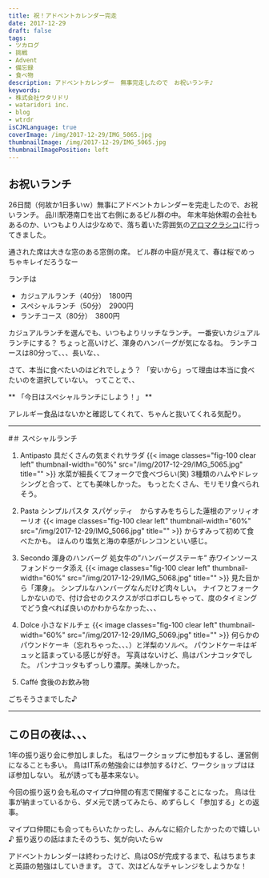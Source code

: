 ```yaml
---
title: 祝！アドベントカレンダー完走
date: 2017-12-29
draft: false
tags:
- ツカログ
- 挑戦
- Advent
- 備忘録
- 食べ物
description: アドベントカレンダー　無事完走したので　お祝いランチ♪
keywords:
- 株式会社ワタリドリ
- wataridori inc.
- blog
- wtrdr
isCJKLanguage: true
coverImage: /img/2017-12-29/IMG_5065.jpg
thumbnailImage: /img/2017-12-29/IMG_5065.jpg
thumbnailImagePosition: left
---
```


## お祝いランチ
26日間（何故か1日多いｗ）無事にアドベントカレンダーを完走したので、お祝いランチ。
品川駅港南口を出て右側にあるビル群の中。
年末年始休暇の会社もあるのか、いつもより人は少なめで、落ち着いた雰囲気の[アロマクラシコ](http://aromaclassico.jp/)に行ってきました。

通された席は大きな窓のある窓側の席。
ビル群の中庭が見えて、春は桜でめっちゃキレイだろうなー

ランチは
* カジュアルランチ（40分）　1800円
* スペシャルランチ（50分）　2900円
* ランチコース（80分）　3800円

カジュアルランチを選んでも、いつもよりリッチなランチ。
一番安いカジュアルランチにする？
ちょっと高いけど、渾身のハンバーグが気になるね。
ランチコースは80分って、、、長いな、、

さて、本当に食べたいのはどれでしょう？
「安いから」って理由は本当に食べたいのを選択していない。
ってことで、、

** 「今日はスペシャルランチにしよう！」 **

アレルギー食品はないかと確認してくれて、ちゃんと抜いてくれる気配り。

----

#＃ スペシャルランチ

1. Antipasto
具だくさんの気まぐれサラダ
{{< image classes="fig-100 clear left" thumbnail-width="60%" src="/img/2017-12-29/IMG_5065.jpg" title="" >}}
水菜が細長くてフォークで食べづらい(笑)
3種類のハムやドレッシングと合って、とても美味しかった。
もっとたくさん、モリモリ食べられそう。

1. Pasta
シンプルパスタ
スパゲッティ　からすみをちらした蓮根のアッリィオーリオ
{{< image classes="fig-100 clear left" thumbnail-width="60%" src="/img/2017-12-29/IMG_5066.jpg" title="" >}}
からすみって初めて食べたかも。
ほんのり塩気と海の幸感がレンコンといい感じ。

1. Secondo
渾身のハンバーグ
処女牛の”ハンバーグステーキ”
赤ワインソース フォンドゥータ添え
{{< image classes="fig-100 clear left" thumbnail-width="60%" src="/img/2017-12-29/IMG_5068.jpg" title="" >}}
見た目から「渾身」。
シンプルなハンバーグなんだけど肉々しい。
ナイフとフォークしかないので、付け合せのクスクスがポロポロしちゃって、度のタイミングでどう食べれば良いのかわからなかった、、、


1. Dolce
小さなドルチェ
{{< image classes="fig-100 clear left" thumbnail-width="60%" src="/img/2017-12-29/IMG_5069.jpg" title="" >}}
何らかのパウンドケーキ（忘れちゃった、、、）と洋梨のソルベ。
パウンドケーキはギュッと詰まっている感じが好き。
写真はないけど、鳥はパンナコッタでした。
パンナコッタもずっしり濃厚。美味しかった。

1. Caffé
食後のお飲み物


ごちそうさまでした♪

----

## この日の夜は、、、

1年の振り返り会に参加しました。
私はワークショップに参加もするし、運営側になることも多い。
鳥はIT系の勉強会には参加するけど、ワークショップはほぼ参加しない。
私が誘っても基本来ない。

今回の振り返り会も私のマイプロ仲間の有志で開催することになった。
鳥は仕事が納まっているから、ダメ元で誘ってみたら、めずらしく「参加する」との返事。

マイプロ仲間にも会ってもらいたかったし、みんなに紹介したかったので嬉しい♪
振り返りの話はまたそのうち、気が向いたらｗ

アドベントカレンダーは終わったけど、鳥はOSが完成するまで、私はちまちまと英語の勉強はしていきます。
さて、次はどんなチャレンジをしようかな！